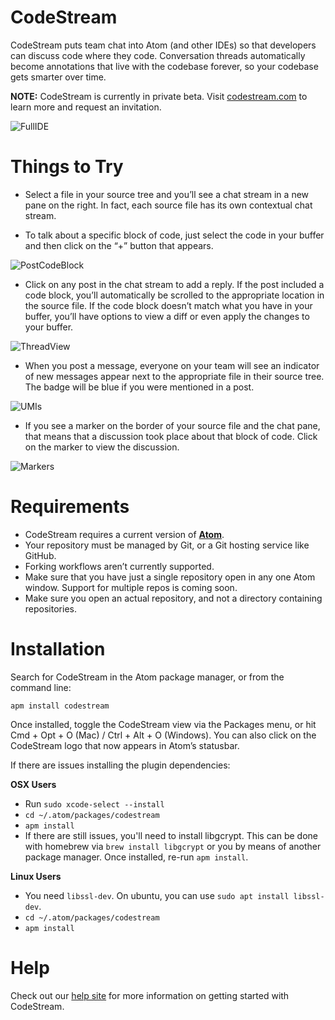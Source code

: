 # CodeStream

CodeStream puts team chat into Atom (and other IDEs) so that developers can discuss code where they code. Conversation threads automatically become annotations that live with the codebase forever, so your codebase gets smarter over time.

**NOTE:** CodeStream is currently in private beta. Visit [codestream.com](https://www.codestream.com) to learn more and request an invitation.

![FullIDE](https://codestream.zendesk.com/hc/article_attachments/360000712271/CodeStream.png)

# Things to Try

* Select a file in your source tree and you’ll see a chat stream in a new pane on the right. In fact, each source file has its own contextual chat stream.

* To talk about a specific block of code, just select the code in your buffer and then click on the “+” button that appears.

![PostCodeBlock](https://codestream.zendesk.com/hc/article_attachments/360000889751/PlusButton.png)

* Click on any post in the chat stream to add a reply. If the post included a code block, you’ll automatically be scrolled to the appropriate location in the source file. If the code block doesn’t match what you have in your buffer, you’ll have options to view a diff or even apply the changes to your buffer.

![ThreadView](https://codestream.zendesk.com/hc/article_attachments/360000885912/Screen_Shot_2018-02-08_at_4.59.26_PM.png)

* When you post a message, everyone on your team will see an indicator of new messages appear next to the appropriate file in their source tree. The badge will be blue if you were mentioned in a post.

![UMIs](https://codestream.zendesk.com/hc/article_attachments/360000890011/Badge.png)

* If you see a marker on the border of your source file and the chat pane, that means that a discussion took place about that block of code. Click on the marker to view the discussion.

![Markers](https://codestream.zendesk.com/hc/article_attachments/360000889931/Marker.png)

# Requirements

* CodeStream requires a current version of **[Atom](https://atom.io/)**.
* Your repository must be managed by Git, or a Git hosting service like GitHub.
* Forking workflows aren’t currently supported.
* Make sure that you have just a single repository open in any one Atom window. Support for multiple repos is coming soon.
* Make sure you open an actual repository, and not a directory containing repositories.

# Installation

Search for CodeStream in the Atom package manager, or from the command line:

`apm install codestream`

Once installed, toggle the CodeStream view via the Packages menu, or hit Cmd + Opt + O (Mac) / Ctrl + Alt + O (Windows). You can also click on the CodeStream logo that now appears in Atom’s statusbar.

If there are issues installing the plugin dependencies:

**OSX Users**

* Run `sudo xcode-select --install`
* `cd ~/.atom/packages/codestream`
* `apm install`
* If there are still issues, you'll need to install libgcrypt. This can be done with homebrew via `brew install libgcrypt` or you by means of another package manager. Once installed, re-run `apm install`.

**Linux Users**

* You need `libssl-dev`. On ubuntu, you can use `sudo apt install libssl-dev`.
* `cd ~/.atom/packages/codestream`
* `apm install`

# Help

Check out our [help site](https://help.codestream.com) for more information on getting started with CodeStream.
